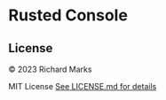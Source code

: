 # Rusted Console

## License

© 2023 Richard Marks

MIT License [See LICENSE.md for details](./LICENSE.md)
